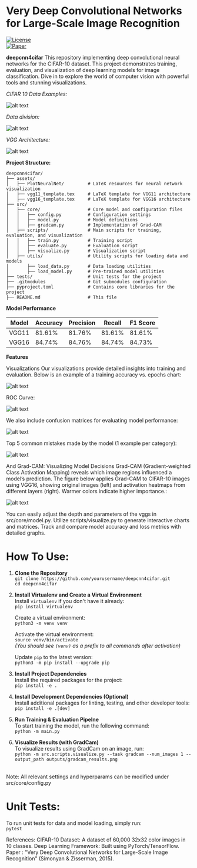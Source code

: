 # **Very Deep Convolutional Networks for Large-Scale Image Recognition**

[![License](https://img.shields.io/badge/license-MIT-blue.svg)](LICENSE)  
[![Paper](https://img.shields.io/badge/ICLR-2015-blue)](https://www.robots.ox.ac.uk/~vgg/publications/2015/Simonyan15/)  

**deepcnn4cifar** 
This repository implementing deep convolutional neural networks for the CIFAR-10 dataset. This project demonstrates training, evaluation, and visualization of deep learning models for image classification. Dive in to explore the world of computer vision with powerful tools and stunning visualizations.

_CIFAR 10 Data Examples:_

![alt text](./assets/image-5.png)

_Data division:_

![alt text](outputs/data_split.png)

_VGG Architecture:_

![alt text](./assets/image-6.png)

**Project Structure:**

```
deepcnn4cifar/
├── assets/
│   ├── PlotNeuralNet/         # LaTeX resources for neural network visualization
│   ├── vgg11_template.tex     # LaTeX template for VGG11 architecture
│   ├── vgg16_template.tex     # LaTeX template for VGG16 architecture
├── src/
│   ├── core/                  # Core model and configuration files
│   │   ├── config.py          # Configuration settings
│   │   ├── model.py           # Model definitions
│   │   ├── gradcam.py         # Implementation of Grad-CAM
│   ├── scripts/               # Main scripts for training, evaluation, and visualization
│   │   ├── train.py           # Training script
│   │   ├── evaluate.py        # Evaluation script
│   │   ├── visualize.py       # Visualization script
│   ├── utils/                 # Utility scripts for loading data and models
│       ├── load_data.py       # Data loading utilities
│       ├── load_model.py      # Pre-trained model utilities
├── tests/                     # Unit tests for the project
├── .gitmodules                # Git submodules configuration
├── pyproject.toml             # Contains core libraries for the project
├── README.md                  # This file

```
 **Model Performance**

| Model  | Accuracy | Precision | Recall | F1 Score |
|--------|----------|-----------|--------|----------|
| VGG11  | 81.61%   | 81.76%    | 81.61% | 81.61%   |
| VGG16  | 84.74%   | 84.76%    | 84.74% | 84.73%   |


 **Features**

Visualizations
Our visualizations provide detailed insights into training and evaluation. Below is an example of a training accuracy vs. epochs chart:

![alt text](./assets/image.png)

ROC Curve:

![alt text](./assets/image-9.png)

We also include confusion matrices for evaluating model performance:

![alt text](./assets/image-1.png)

Top 5 common mistakes made by the model (1 example per category):

![alt text](outputs/misclassified_images_grouped.png)

And Grad-CAM: Visualizing Model Decisions
Grad-CAM (Gradient-weighted Class Activation Mapping) reveals which image regions influenced a model’s prediction. The figure below applies Grad-CAM to CIFAR-10 images using VGG16, showing original images (left) and activation heatmaps from different layers (right). Warmer colors indicate higher importance.:

![alt text](gradcam_results.png)

You can easily adjust the depth and parameters of the vggs in src/core/model.py.
Utilize scripts/visualize.py to generate interactive charts and matrices.
Track and compare model accuracy and loss metrics with detailed graphs.

# How To Use:

1. **Clone the Repository**  
   `git clone https://github.com/yourusername/deepcnn4cifar.git`  
   `cd deepcnn4cifar`  

2. **Install Virtualenv and Create a Virtual Environment**  
   Install `virtualenv` if you don't have it already:  
   `pip install virtualenv`  

   Create a virtual environment:  
   `python3 -m venv venv`  

   Activate the virtual environment:  
   `source venv/bin/activate`  
   *(You should see `(venv)` as a prefix to all commands after activation)*  

   Update `pip` to the latest version:  
   `python3 -m pip install --upgrade pip`

3. **Install Project Dependencies**  
   Install the required packages for the project:  
   `pip install -e .`  

4. **Install Development Dependencies (Optional)**  
   Install additional packages for linting, testing, and other developer tools:  
   `pip install -e .[dev]`  

5. **Run Training & Evaluation Pipelne**  
   To start training the model, run the following command:  
   `python -m main.py`  

7. **Visualize Results (with GradCam)**  
   To visualize results using GradCam on an image, run:  
   `python -m src.scripts.visualize.py --task gradcam --num_images 1 --output_path outputs/gradcam_results.png`

<br>
Note: All relevant settings and hyperparams can be modified under src/core/config.py
<br>

# Unit Tests:
To run unit tests for data and model loading, simply run: <br>
   `pytest`<br>


References:
CIFAR-10 Dataset: A dataset of 60,000 32x32 color images in 10 classes.
Deep Learning Framework: Built using PyTorch/TensorFlow.
Paper : "Very Deep Convolutional Networks for Large-Scale Image Recognition" (Simonyan & Zisserman, 2015).
